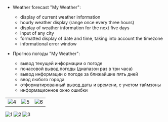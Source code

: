  - Weather forecast "My Weather":
    - display of current weather information
    - hourly weather display (range once every three hours)
    - display of weather information for the next five days
    - input of any city
    - formatted display of date and time, taking into account the timezone
    - informational error window


 - Прогноз погоды "My Weather":
    - вывод текущей информации о погоде
    - почасовой вывод погоды (диапазон раз в три часа)
    - вывод информации о погоде за ближайшие пять дней
    - ввод любого города
    - отформатированный вывод даты и времени, с учетом таймзоны
    - информационное окно ошибки


<table>
  <tr>
    <td><img src="https://github.com/DaniilSob2004/MyWeather/assets/106149184/81c98b27-1f95-42c7-b2b7-595cf859805f" alt="4"></td>
    <td><img src="https://github.com/DaniilSob2004/MyWeather/assets/106149184/9fe6d93f-16bf-49e1-a3b7-780f2c5a8016" alt="5"></td>
    <td><img src="https://github.com/DaniilSob2004/MyWeather/assets/106149184/89153a45-2516-4f9f-b2e3-6fcc53aedf0c" alt="6"></td>
  </tr>
</table>

![1](https://github.com/DaniilSob2004/MyWeather/assets/106149184/9099d4b4-b28f-4253-b337-a437c4adf98e)
![2](https://github.com/DaniilSob2004/MyWeather/assets/106149184/92d2b74f-4f38-4ccf-b474-da889c184322)
![3](https://github.com/DaniilSob2004/MyWeather/assets/106149184/4bd861aa-27b4-4421-ba83-28a452218f8a)
